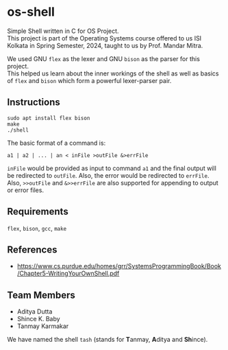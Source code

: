 # os-shell
Simple Shell written in C for OS Project.  
This project is part of the Operating Systems course offered to us ISI Kolkata in Spring Semester, 2024, taught to us by Prof. Mandar Mitra.

We used GNU `flex` as the lexer and GNU `bison` as the parser for this project.  
This helped us learn about the inner workings of the shell as well as basics of `flex` and `bison` which form a powerful lexer-parser pair.

## Instructions
```
sudo apt install flex bison
make
./shell
```

The basic format of a command is:
```
a1 | a2 | ... | an < inFile >outFile &>errFile
```
`inFile` would be provided as input to command `a1` and the final output will be redirected to `outFile`. Also, the error would be redirected to `errFile`.  
Also, `>>outFile` and `&>>errFile` are also supported for appending to output or error files.

## Requirements
`flex`, `bison`, `gcc`, `make`

## References
- https://www.cs.purdue.edu/homes/grr/SystemsProgrammingBook/Book/Chapter5-WritingYourOwnShell.pdf

## Team Members
- Aditya Dutta
- Shince K. Baby
- Tanmay Karmakar

We have named the shell `tash` (stands for **T**anmay, **A**ditya and **Sh**ince).
